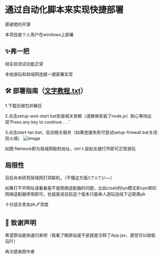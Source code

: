# 通过自动化脚本来实现快捷部署
感谢佬的开源

本项目是个人用户在windows上部署

## ✨弗一把
经实验测试功能正常

本地游玩和局域网连姬一键部署实现


## 🛠️ 部署指南（[文字教程.txt](https://github.com/czjun/anime-character-guessr/blob/main/%E6%96%87%E5%AD%97%E6%95%99%E7%A8%8B.txt)）
1.下载压缩包并解压

2.点击setup-and-start.bat安装相关依赖（请确保安装了node.js）耐心等待出现‘Press any key to continue . . .’

3.点击start-lan.bat，启动相关服务（如果连接失败可尝试setup-firewall.bat关闭防火墙）
![image](https://github.com/user-attachments/assets/441968cd-34a5-4a3e-94a3-68eb1b7501a8)

如图 Network即为局域网联机地址，ctrl＋鼠标左键打开即可正常游玩

## 局限性
目前尚未研究局域网打洞联机，（不懂这方面/(ㄒoㄒ)/~~）

如果打不开网址请看看是不是网络适配器的问题，比如clsah的tun模式和vpn带的网络适配器停用即可，也就是说目前这个版本只能单人游玩加线下近距离pk

十分适合舍友pk🗡浓度
## 🙏 致谢声明
希望原站能快速归来吧（我看了眼原站是不是就是注释了App.jsx，感觉可以偷偷玩吖）

再次感谢原作者

